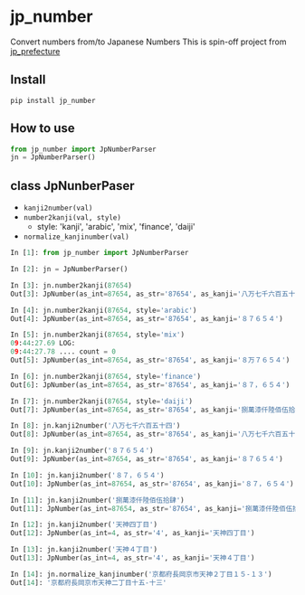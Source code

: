 # jp_number
Convert numbers from/to Japanese Numbers
This is spin-off project from [jp_prefecture](https://pypi.org/project/jp-prefecture/)

## Install

`pip install jp_number`

## How to use

```python
from jp_number import JpNumberParser
jn = JpNumberParser()
```

## class JpNunberPaser

- `kanji2number(val)`
- `number2kanji(val, style)`
   - style: 'kanji', 'arabic', 'mix', 'finance', 'daiji'
- `normalize_kanjinumber(val)`

```python
In [1]: from jp_number import JpNumberParser

In [2]: jn = JpNumberParser()

In [3]: jn.number2kanji(87654)
Out[3]: JpNumber(as_int=87654, as_str='87654', as_kanji='八万七千六百五十四')

In [4]: jn.number2kanji(87654, style='arabic')
Out[4]: JpNumber(as_int=87654, as_str='87654', as_kanji='８７６５４')

In [5]: jn.number2kanji(87654, style='mix')
09:44:27.69 LOG:
09:44:27.78 .... count = 0
Out[5]: JpNumber(as_int=87654, as_str='87654', as_kanji='８万７６５４')

In [6]: jn.number2kanji(87654, style='finance')
Out[6]: JpNumber(as_int=87654, as_str='87654', as_kanji='８７，６５４')

In [7]: jn.number2kanji(87654, style='daiji')
Out[7]: JpNumber(as_int=87654, as_str='87654', as_kanji='捌萬漆仟陸佰伍拾肆')

In [8]: jn.kanji2number('八万七千六百五十四')
Out[8]: JpNumber(as_int=87654, as_str='87654', as_kanji='八万七千六百五十四')

In [9]: jn.kanji2number('８７６５４')
Out[9]: JpNumber(as_int=87654, as_str='87654', as_kanji='８７６５４')

In [10]: jn.kanji2number('８７，６５４')
Out[10]: JpNumber(as_int=87654, as_str='87654', as_kanji='８７，６５４')

In [11]: jn.kanji2number('捌萬漆仟陸佰伍拾肆')
Out[11]: JpNumber(as_int=87654, as_str='87654', as_kanji='捌萬漆仟陸佰伍拾肆')

In [12]: jn.kanji2number('天神四丁目')
Out[12]: JpNumber(as_int=4, as_str='4', as_kanji='天神四丁目')

In [13]: jn.kanji2number('天神４丁目')
Out[13]: JpNumber(as_int=4, as_str='4', as_kanji='天神４丁目')

In [14]: jn.normalize_kanjinumber('京都府長岡京市天神２丁目１５-１３')
Out[14]: '京都府長岡京市天神二丁目十五-十三'

```

